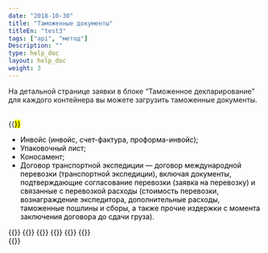 ```yaml
---
date: "2018-10-30"
title: "Таможенные документы"
titleEn: "test3"
tags: ["api", "метод"]
Description: ""
type: help_doc
layout: help_doc
weight: 3
---
```


На детальной странице заявки в блоке “Таможенное декларирование” для каждого контейнера вы можете загрузить таможенные документы. 

<br/>
{{<mark text="Обязательные документы:">}} <br/>

* Инвойс (инвойс, счет-фактура, проформа-инвойс);
* Упаковочный лист;
* Коносамент;
* Договор транспортной экспедиции — договор международной перевозки (транспортной экспедиции), включая документы, подтверждающие согласование перевозки (заявка на перевозку) и связанные с перевозкой расходы (стоимость перевозки, вознаграждение экспедитора, дополнительные расходы, таможенные пошлины и сборы, а также прочие издержки с момента заключения договора до сдачи груза).



{{<seeAlso>}}
    {{<seeAlsoItem link="/tracking/where_container/" target="_blank" text="Где мой контейнер?">}}
    {{<seeAlsoItem link="/tracking/customs_events/" text="Досмотр, взвешивание и МИДК">}}
    {{<seeAlsoItem link="/tracking/custom_declaration/" target="_blank" text="Таможенная декларация">}}
    {{<seeAlsoItem link="/tracking/invoices-and-acts/" text="Счета, акты и коносаменты">}}
    {{<seeAlsoItem link="/tracking/railway_bills/" text="ЖД накладные">}}    
{{</seeAlso>}}